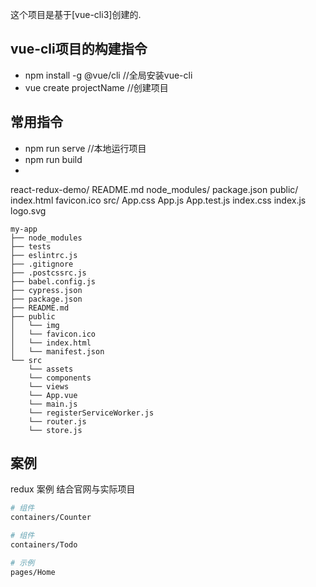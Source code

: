 这个项目是基于[vue-cli3]创建的.
## vue-cli项目的构建指令
  - npm install -g @vue/cli //全局安装vue-cli
  - vue create projectName  //创建项目

## 常用指令
  - npm run serve  //本地运行项目
  - npm run build
  -
react-redux-demo/
  README.md
  node_modules/
  package.json
  public/
    index.html
    favicon.ico
  src/
    App.css
    App.js
    App.test.js
    index.css
    index.js
    logo.svg
```
my-app
├── node_modules
├── tests
├── eslintrc.js
├── .gitignore
├── .postcssrc.js
├── babel.config.js
├── cypress.json
├── package.json
├── README.md
├── public
│   └── img
│   └── favicon.ico
│   └── index.html
│   └── manifest.json
└── src
    └── assets
    └── components
    └── views
    └── App.vue
    └── main.js
    └── registerServiceWorker.js
    └── router.js
    └── store.js
```
## 案例
redux 案例 结合官网与实际项目
``` bash
# 组件
containers/Counter

# 组件
containers/Todo

# 示例
pages/Home

```

